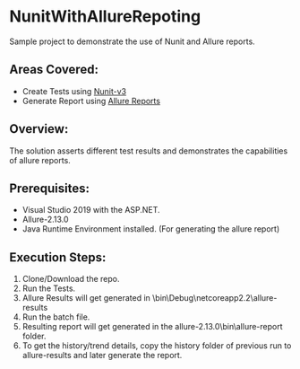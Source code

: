 # NunitWithAllureRepoting

Sample project to demonstrate the use of Nunit and Allure reports.

## Areas Covered:
- Create Tests using [Nunit-v3](https://github.com/nunit/docs/wiki)
- Generate Report using [Allure Reports](http://allure.qatools.ru/) 


## Overview:
The solution asserts different test results and demonstrates the capabilities of allure reports.

## Prerequisites:
- Visual Studio 2019 with the ASP.NET.
- Allure-2.13.0
- Java Runtime Environment installed. (For generating the allure report)

## Execution Steps:
1. Clone/Download the repo.
1. Run the Tests.
2. Allure Results will get generated in \bin\Debug\netcoreapp2.2\allure-results
3. Run the batch file.
4. Resulting report will get generated in the allure-2.13.0\bin\allure-report folder.
5. To get the history/trend details, copy the history folder of previous run to allure-results and later generate the report.
